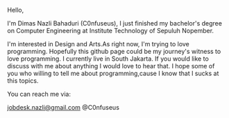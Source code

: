 Hello,

I'm Dimas Nazli Bahaduri (C0nfuseus), I just finished my bachelor's degree on Computer Engineering at Institute Technology of Sepuluh Nopember.

I'm interested in Design and Arts.As right now, I'm trying to love programming. Hopefully this github page could be my journey's witness to love programming. I currently live in South Jakarta. If you would like to discuss with me about anything I would love to hear that. I hope some of you who willing to tell me about programming,cause I know that I sucks at this topics.

You can reach me via:

jobdesk.nazli@gmail.com
@C0nfuseus
